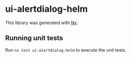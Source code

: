 # ui-alertdialog-helm

This library was generated with [Nx](https://nx.dev).


## Running unit tests

Run `nx test ui-alertdialog-helm` to execute the unit tests.

